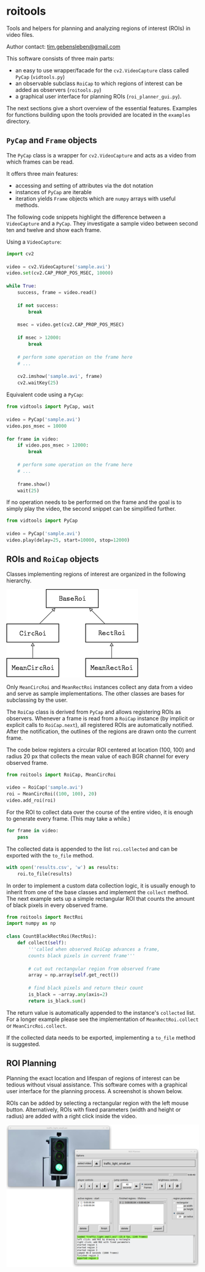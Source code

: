 # roitools

Tools and helpers for planning and analyzing regions of interest (ROIs) in video files.

Author contact: tim.gebensleben@gmail.com

This software consists of three main parts:

- an easy to use wrapper/facade for the `cv2.VideoCapture` class called `PyCap` (`vidtools.py`)
- an observable subclass `RoiCap` to which regions of interest can be added as observers (`roitools.py`)
- a graphical user interface for planning ROIs (`roi_planner_gui.py`).

The next sections give a short overview of the essential features. Examples for functions building upon the tools provided are located in the `examples` directory.

## `PyCap` and `Frame` objects

The `PyCap` class is a wrapper for `cv2.VideoCapture` and acts as a video from which frames can be read.

It offers three main features:

- accessing and setting of attributes via the dot notation
- instances of `PyCap` are iterable
- iteration yields `Frame` objects which are `numpy` arrays with useful methods.

The following code snippets highlight the difference between a `VideoCapture` and a `PyCap`. They investigate a sample video between second ten and twelve and show each frame.

Using a `VideoCapture`:

```python
import cv2

video = cv2.VideoCapture('sample.avi')
video.set(cv2.CAP_PROP_POS_MSEC, 10000)

while True:
    success, frame = video.read()

    if not success:
        break

    msec = video.get(cv2.CAP_PROP_POS_MSEC)

    if msec > 12000:
        break

    # perform some operation on the frame here
    # ...

    cv2.imshow('sample.avi', frame)
    cv2.waitKey(25)
```

Equivalent code using a `PyCap`:

```python
from vidtools import PyCap, wait

video = PyCap('sample.avi')
video.pos_msec = 10000

for frame in video:
    if video.pos_msec > 12000:
        break

    # perform some operation on the frame here
    # ...

    frame.show()
    wait(25)
```

If no operation needs to be performed on the frame and the goal is to simply play the video, the second snippet can be simplified further.

```python
from vidtools import PyCap

video = PyCap('sample.avi')
video.play(delay=25, start=10000, stop=12000)
```

## ROIs and `RoiCap` objects

Classes implementing regions of interest are organized in the following hierarchy.

![ROI hierarchy](docs/roi_hierarchy.png)

Only `MeanCircRoi` and `MeanRectRoi` instances collect any data from a video and serve as sample implementations. The other classes are bases for subclassing by the user.

The `RoiCap` class is derived from `PyCap` and allows registering ROIs as observers. Whenever a frame is read from a `RoiCap` instance (by implicit or explicit calls to `RoiCap.next`), all registered ROIs are automatically notified. After the notification, the outlines of the regions are drawn onto the current frame.

The code below registers a circular ROI centered at location (100, 100) and radius 20 px that collects the mean value of each BGR channel for every observed frame.

```python
from roitools import RoiCap, MeanCircRoi

video = RoiCap('sample.avi')
roi = MeanCircRoi((100, 100), 20)
video.add_roi(roi)
```

For the ROI to collect data over the course of the entire video, it is enough to generate every frame. (This may take a while.)

```python
for frame in video:
    pass
```

The collected data is appended to the list `roi.collected` and can be exported with the `to_file` method.

```python
with open('results.csv', 'w') as results:
    roi.to_file(results)
```

In order to implement a custom data collection logic, it is usually enough to inherit from one of the base classes and implement the `collect` method. The next example sets up a simple rectangular ROI that counts the amount of black pixels in every observed frame.

```python
from roitools import RectRoi
import numpy as np

class CountBlackRectRoi(RectRoi):
    def collect(self):
        '''called when observed RoiCap advances a frame,
        counts black pixels in current frame'''

        # cut out rectangular region from observed frame
        array = np.array(self.get_rect())

        # find black pixels and return their count
        is_black = ~array.any(axis=2)
        return is_black.sum()
```

The return value is automatically appended to the instance's `collected` list. For a longer example please see the implementation of `MeanRectRoi.collect` or `MeanCircRoi.collect`.

If the collected data needs to be exported, implementing a `to_file` method is suggested.

## ROI Planning

Planning the exact location and lifespan of regions of interest can be tedious without visual assistance. This software comes with a graphical user interface for the planning process. A screenshot is shown below.

ROIs can be added by selecting a rectangular region with the left mouse button. Alternatively, ROIs with fixed parameters (width and height or radius) are added with a right click inside the video.

![GUI](docs/gui.png)
